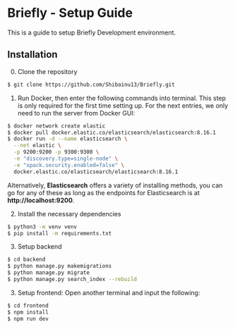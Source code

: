 # **Briefly - Setup Guide**

This is a guide to setup Briefly Development environment.

## Installation

0. Clone the repository
```bash
$ git clone https://github.com/Shibainu13/Briefly.git
```

1. Run Docker, then enter the following commands into terminal. This step is only required for the first time setting up. For the next entries, we only need to run the server from Docker GUI:
```bash
$ docker network create elastic
$ docker pull docker.elastic.co/elasticsearch/elasticsearch:8.16.1
$ docker run -d --name elasticsearch \
  --net elastic \
  -p 9200:9200 -p 9300:9300 \
  -e "discovery.type=single-node" \
  -e "xpack.security.enabled=false" \
  docker.elastic.co/elasticsearch/elasticsearch:8.16.1
```
Alternatively, **Elasticsearch** offers a variety of installing methods, you can go for any of these as long as the endpoints for Elasticsearch is at **http://localhost:9200**.

2. Install the necessary dependencies
```bash
$ python3 -m venv venv
$ pip install -m requirements.txt
```

3. Setup backend
```bash
$ cd backend
$ python manage.py makemigrations
$ python manage.py migrate
$ python manage.py search_index --rebuild
```

3. Setup frontend:
Open another terminal and input the following:
```bash
$ cd frontend
$ npm install
$ npm run dev
```

